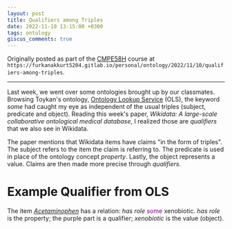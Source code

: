 ```yaml
---
layout: post
title: Qualifiers among Triples
date: 2022-11-10 13:15:00 +0300
tags: ontology
giscus_comments: true
---
```


Originally posted as part of the [CMPE58H](https://cmpe.boun.edu.tr/courses/cmpe58h) course at `https://furkanakkurt5204.gitlab.io/personal/ontology/2022/11/10/qualifiers-among-triples`.

---

Last week, we went over some ontologies brought up by our classmates. Browsing Toykan's ontology, [Ontology Lookup Service](https://www.ebi.ac.uk/ols/index) (OLS), the keyword _some_ had caught my eye as independent of the usual triples (subject, predicate and object). Reading this week's paper, _Wikidata: A large-scale collaborative ontological medical database_, I realized those are _qualifiers_ that we also see in Wikidata.

The paper mentions that Wikidata items have claims "in the form of triples". The subject refers to the item the claim is referring to. The predicate is used in place of the ontology concept _property_. Lastly, the object represents a value. Claims are then made more precise through _qualifiers_.

# Example Qualifier from OLS

The item [_Acetaminophen_](http://purl.obolibrary.org/obo/CHEBI_46195) has a relation: _has role_ <span style="color:purple">some</span> xenobiotic. _has role_ is the property; the purple part is a qualifier; _xenobiotic_ is the value (object).
